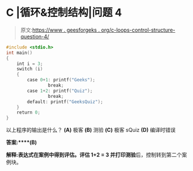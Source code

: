 # C |循环&控制结构|问题 4

> 原文:[https://www . geesforgeks . org/c-loops-control-structure-question-4/](https://www.geeksforgeeks.org/c-loops-control-structure-question-4/)

```cpp
#include <stdio.h>
int main()
{
    int i = 3;
    switch (i)
    {
        case 0+1: printf("Geeks");
                break;
        case 1+2: printf("Quiz");
                break;
        default: printf("GeeksQuiz");
    }
    return 0;
}
```

以上程序的输出是什么？
**(A)** 极客
**(B)** 测验
**(C)** 极客 sQuiz
**(D)** 编译时错误

**答案:****(B)**

**解释:**表达式在案例中得到评估。评估 **1+2 = 3** 并打印**测验**后，控制转到第二个案例块。